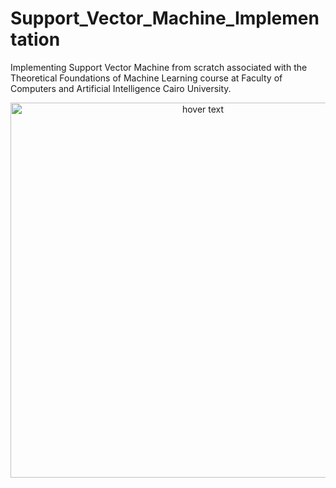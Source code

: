 # Support_Vector_Machine_Implementation
Implementing Support Vector Machine from scratch associated with the Theoretical Foundations of Machine Learning course at Faculty of Computers and Artificial Intelligence Cairo University.
<p align="center">
  <img src=https://drive.google.com/uc?id=1hNJ4w3pU-sRDWGfpUM1lRRZWSdPhaQ_u" width="600" title="hover text">
</p>
